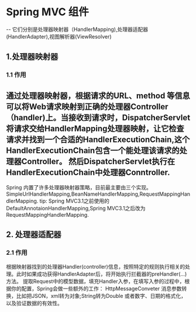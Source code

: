 # Spring MVC 组件
-- 它们分别是处理器映射器（HandlerMapping),处理器适配器(HandlerAdapter),视图解析器(ViewResolver)

## 1.处理器映射器
### 1.1 作用

通过处理器映射器，根据请求的URL、method 等信息可以将Web请求映射到正确的处理器Controller（handler)上。当接收到请求时，DispatcherServlet将请求交给HandlerMapping处理器映射，让它检查请求并找到一个合适的HandlerExecutionChain,这个HandlerExecutionChain包含一个能处理该请求的处理器Controller。 然后DispatcherServlet执行在HandlerExecutionChain中处理器Conntroller.
---------
Spring 内置了许多处理器映射器策略，目前最主要由三个实现。SimpleUrlHandlerMapping,BeanNameHandlerMapping,RequestMappingHandlerMapping.
tip: Spring MVC3.1之前使用的DefaultAnnotaionHandlerMapping,Spring MVC3.1之后改为RequestMappingHandlerMapping.

## 2. 处理器适配器
### 2.1 作用
 根据映射器找到的处理器Handler(controller)信息，按照特定的规则执行相关的处理。此时如果成功获得HandlerAdapter后，将开始执行拦截器的preHandler(...)方法。
 提取Request中的模型数据，填充Handler入参，在填写入参的过程中，根据你的配置，Spring会做一些额外的工作：
 HttpMessageConveter 消息参数转换，比如把JSON，xml转为对象;String转为Double 或者数字、日期的格式化，以及验证数据的有效性。
